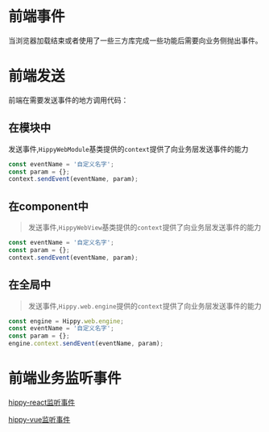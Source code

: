 # 前端事件

当浏览器加载结束或者使用了一些三方库完成一些功能后需要向业务侧抛出事件。

# 前端发送

前端在需要发送事件的地方调用代码：

## 在模块中

 发送事件,`HippyWebModule`基类提供的`context`提供了向业务层发送事件的能力

```javascript
const eventName = '自定义名字';
const param = {};
context.sendEvent(eventName, param);
```

## 在component中

 >发送事件,`HippyWebView`基类提供的`context`提供了向业务层发送事件的能力

```javascript
const eventName = '自定义名字';
const param = {};
context.sendEvent(eventName, param);
```

## 在全局中

 >发送事件,`Hippy.web.engine`提供的`context`提供了向业务层发送事件的能力

```javascript
const engine = Hippy.web.engine;
const eventName = '自定义名字';
const param = {};
engine.context.sendEvent(eventName, param);
```

# 前端业务监听事件

[hippy-react监听事件](hippy-react/native-event.md?id=事件监听器)

[hippy-vue监听事件](hippy-vue/native-event.md?id=事件监听器)
